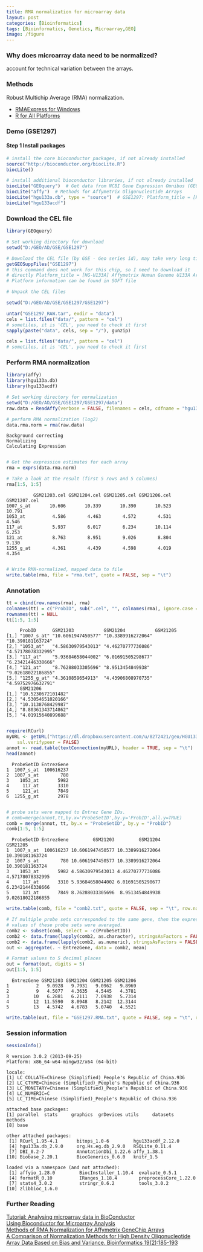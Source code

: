 ```yaml
---
title: RMA normalization for microarray data
layout: post
categories: [Bioinformatics]
tags: [Bioinformatics, Genetics, Microarray,GEO]
image: /figure
---
```


### Why does microarray data need to be normalized?

account for technical variation between the arrays.    

### Methods

Robust Multichip Average (RMA) normalization.   

* [RMAExpress for Windows](http://rmaexpress.bmbolstad.com)
* [R for All Platforms](http://www.bioconductor.org/help/workflows/oligo-arrays/)

### Demo (GSE1297)

#### Step 1 Install packages


```r
# install the core bioconductor packages, if not already installed
source("http://bioconductor.org/biocLite.R")
biocLite()

# install additional bioconductor libraries, if not already installed
biocLite("GEOquery")  # Get data from NCBI Gene Expression Omnibus (GEO)
biocLite("affy")  # Methods for Affymetrix Oligonucleotide Arrays
biocLite("hgu133a.db", type = "source")  # GSE1297: Platform_title = [HG-U133A]
biocLite("hgu133acdf")
```


### Download the CEL file


```r
library(GEOquery)

# Set working directory for download
setwd("D:/GEO/AD/GSE/GSE1297")

# Download the CEL file (by GSE - Geo series id), may take very long time
getGEOSuppFiles("GSE1297")
# this command does not work for this chip, so I need to download it
# directly Platform_title = [HG-U133A] Affymetrix Human Genome U133A Array
# Platform information can be found in SOFT file

# Unpack the CEL files
```

```r
setwd("D:/GEO/AD/GSE/GSE1297/GSE1297")
```


```r
untar("GSE1297_RAW.tar", exdir = "data")
cels = list.files("data/", pattern = "cel")
# sometiles, it is 'CEL', you need to check it first
sapply(paste("data", cels, sep = "/"), gunzip)
```


```r
cels = list.files("data/", pattern = "cel")
# sometiles, it is 'CEL', you need to check it first
```


### Perform RMA normalization


```r
library(affy)
library(hgu133a.db)
library(hgu133acdf)

# Set working directory for normalization
setwd("D:/GEO/AD/GSE/GSE1297/GSE1297/data")
raw.data = ReadAffy(verbose = FALSE, filenames = cels, cdfname = "hgu133acdf")

# perform RMA normalization (log2)
data.rma.norm = rma(raw.data)
```

```
Background correcting
Normalizing
Calculating Expression
```

```r

# Get the expression estimates for each array
rma = exprs(data.rma.norm)

# Take a look at the result (first 5 rows and 5 columes)
rma[1:5, 1:5]
```

```
          GSM21203.cel GSM21204.cel GSM21205.cel GSM21206.cel GSM21207.cel
1007_s_at       10.606       10.339       10.390       10.523       10.791
1053_at          4.586        4.463        4.572        4.531        4.546
117_at           5.937        6.017        6.234       10.114        6.253
121_at           8.763        8.951        9.026        8.804        9.130
1255_g_at        4.361        4.439        4.598        4.019        4.354
```

```r

# Write RMA-normalized, mapped data to file
write.table(rma, file = "rma.txt", quote = FALSE, sep = "\t")
```


### Annotation





```r
tt = cbind(row.names(rma), rma)
colnames(tt) = c("ProbID", sub(".cel", "", colnames(rma), ignore.case = TRUE))
rownames(tt) = NULL
tt[1:5, 1:5]
```

```
     ProbID      GSM21203           GSM21204           GSM21205          
[1,] "1007_s_at" "10.6061947450577" "10.3389916272064" "10.390181163724" 
[2,] "1053_at"   "4.58630979543013" "4.46270777736086" "4.57178078332995"
[3,] "117_at"    "5.93684658044002" "6.01691505298677" "6.23421446338666"
[4,] "121_at"    "8.76288033305696" "8.9513454849938"  "9.02618022186855"
[5,] "1255_g_at" "4.3610859654913"  "4.43906808970735" "4.59752976632791"
     GSM21206          
[1,] "10.5230672101482"
[2,] "4.53054651020166"
[3,] "10.1138768429987"
[4,] "8.80361343714862"
[5,] "4.01915640899688"
```

```r

require(RCurl)
myURL <- getURL("https://dl.dropboxusercontent.com/u/8272421/geo/HGU133A.na33.txt", 
    ssl.verifypeer = FALSE)
annot <- read.table(textConnection(myURL), header = TRUE, sep = "\t")
head(annot)
```

```
  ProbeSetID EntrezGene
1  1007_s_at  100616237
2  1007_s_at        780
3    1053_at       5982
4     117_at       3310
5     121_at       7849
6  1255_g_at       2978
```

```r

# probe sets were mapped to Entrez Gene IDs.
# comb=merge(annot,tt,by.x='ProbeSetID',by.y='ProbID',all.y=TRUE)
comb = merge(annot, tt, by.x = "ProbeSetID", by.y = "ProbID")
comb[1:5, 1:5]
```

```
  ProbeSetID EntrezGene         GSM21203         GSM21204         GSM21205
1  1007_s_at  100616237 10.6061947450577 10.3389916272064  10.390181163724
2  1007_s_at        780 10.6061947450577 10.3389916272064  10.390181163724
3    1053_at       5982 4.58630979543013 4.46270777736086 4.57178078332995
4     117_at       3310 5.93684658044002 6.01691505298677 6.23421446338666
5     121_at       7849 8.76288033305696  8.9513454849938 9.02618022186855
```

```r
write.table(comb, file = "comb2.txt", quote = FALSE, sep = "\t", row.names = FALSE)

# If multiple probe sets corresponded to the same gene, then the expression
# values of these probe sets were averaged.
comb2 <- subset(comb, select = -c(ProbeSetID))
comb2 <- data.frame(lapply(comb2, as.character), stringsAsFactors = FALSE)
comb2 <- data.frame(lapply(comb2, as.numeric), stringsAsFactors = FALSE)
out <- aggregate(. ~ EntrezGene, data = comb2, mean)

# Format values to 5 decimal places
out = format(out, digits = 5)
out[1:5, 1:5]
```

```
  EntrezGene GSM21203 GSM21204 GSM21205 GSM21206
1          2   9.0928   9.7931   9.0962   9.8969
2          9   4.5077   4.3635   4.5445   4.3781
3         10   6.2881   6.2111   7.0938   5.7314
4         12  11.5590   8.0948   8.2142  12.3144
5         13   4.5742   4.6783   5.0740   4.5521
```

```r
write.table(out, file = "GSE1297.RMA.txt", quote = FALSE, sep = "\t", row.names = FALSE)
```


### Session information


```r
sessionInfo()
```

```
R version 3.0.2 (2013-09-25)
Platform: x86_64-w64-mingw32/x64 (64-bit)

locale:
[1] LC_COLLATE=Chinese (Simplified)_People's Republic of China.936 
[2] LC_CTYPE=Chinese (Simplified)_People's Republic of China.936   
[3] LC_MONETARY=Chinese (Simplified)_People's Republic of China.936
[4] LC_NUMERIC=C                                                   
[5] LC_TIME=Chinese (Simplified)_People's Republic of China.936    

attached base packages:
[1] parallel  stats     graphics  grDevices utils     datasets  methods  
[8] base     

other attached packages:
 [1] RCurl_1.95-4.1       bitops_1.0-6         hgu133acdf_2.12.0   
 [4] hgu133a.db_2.9.0     org.Hs.eg.db_2.9.0   RSQLite_0.11.4      
 [7] DBI_0.2-7            AnnotationDbi_1.22.6 affy_1.38.1         
[10] Biobase_2.20.1       BiocGenerics_0.6.0   knitr_1.5           

loaded via a namespace (and not attached):
 [1] affyio_1.28.0         BiocInstaller_1.10.4  evaluate_0.5.1       
 [4] formatR_0.10          IRanges_1.18.4        preprocessCore_1.22.0
 [7] stats4_3.0.2          stringr_0.6.2         tools_3.0.2          
[10] zlibbioc_1.6.0       
```


### Further Reading
[Tutorial: Analysing microarray data in BioConductor](http://www.biostars.org/p/53870/)      
[Using Bioconductor for Microarray Analysis](http://www.bioconductor.org/help/workflows/oligo-arrays/)    
[Methods of RMA Normalization for Affymetrix GeneChip Arrays](http://www.tm4.org/normalizing.html)     
[A Comparison of Normalization Methods for High Density Oligonucleotide Array Data Based on Bias and Variance. Bioinformatics 19(2):185-193](http://bioinformatics.oxfordjournals.org/content/19/2/185.abstract)     
